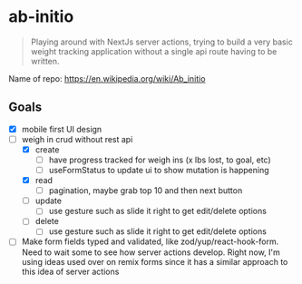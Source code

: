 # ab-initio

> Playing around with NextJs server actions, trying to build a very basic weight tracking application without a single api route having to be written.

Name of repo: <https://en.wikipedia.org/wiki/Ab_initio>

## Goals

* [x] mobile first UI design
* [ ] weigh in crud without rest api
  * [X] create
    * [ ] have progress tracked for weigh ins (x lbs lost, to goal, etc)
    * [ ] useFormStatus to update ui to show mutation is happening
  * [X] read
    * [ ] pagination, maybe grab top 10 and then next button
  * [ ] update
    * [ ] use gesture such as slide it right to get edit/delete options
  * [ ] delete
    * [ ] use gesture such as slide it right to get edit/delete options
* [ ] Make form fields typed and validated, like zod/yup/react-hook-form. Need to wait some to see how server actions develop. Right now, I'm using ideas used over on remix forms since it has a similar approach to this idea of server actions
